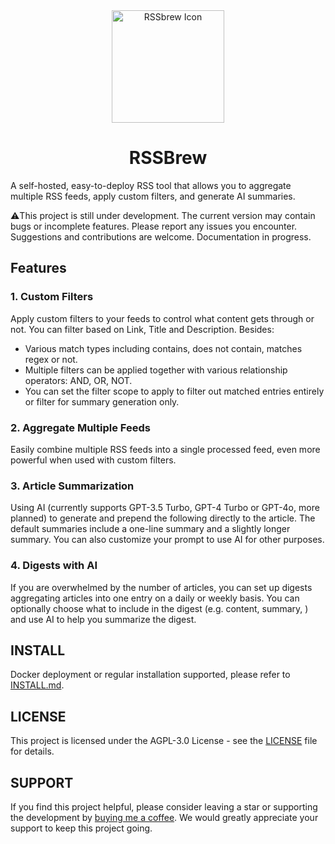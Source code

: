 <div align="center">
  <img src="https://github.com/yinan-c/RSSbrew/assets/95043151/15876fda-28aa-468f-b012-f1bbc4c03a84" alt="RSSbrew Icon" width="180"/>
  <h1>RSSBrew</h1>
</div>

A self-hosted, easy-to-deploy RSS tool that allows you to aggregate multiple RSS feeds, apply custom filters, and generate AI summaries.

⚠️This project is still under development. The current version may contain bugs or incomplete features. Please report any issues you encounter. Suggestions and contributions are welcome. Documentation in progress.

## Features

### 1. Custom Filters
Apply custom filters to your feeds to control what content gets through or not. You can filter based on Link, Title and Description.
Besides:
- Various match types including contains, does not contain, matches regex or not.
- Multiple filters can be applied together with various relationship operators: AND, OR, NOT.
- You can set the filter scope to apply to filter out matched entries entirely or filter for summary generation only.
  
### 2. Aggregate Multiple Feeds
Easily combine multiple RSS feeds into a single processed feed, even more powerful when used with custom filters.

### 3. Article Summarization
Using AI (currently supports GPT-3.5 Turbo, GPT-4 Turbo or GPT-4o, more planned) to generate and prepend the following directly to the article. The default summaries include a one-line summary and a slightly longer summary. You can also customize your prompt to use AI for other purposes.
  
### 4. Digests with AI

If you are overwhelmed by the number of articles, you can set up digests aggregating articles into one entry on a daily or weekly basis.
You can optionally choose what to include in the digest (e.g. content, summary, ) and use AI to help you summarize the digest.

## INSTALL

Docker deployment or regular installation supported, please refer to [INSTALL.md](INSTALL.md).

## LICENSE

This project is licensed under the AGPL-3.0 License - see the [LICENSE](LICENSE) file for details.

## SUPPORT

If you find this project helpful, please consider leaving a star or supporting the development by [buying me a coffee](https://www.buymeacoffee.com/yinan).
We would greatly appreciate your support to keep this project going.